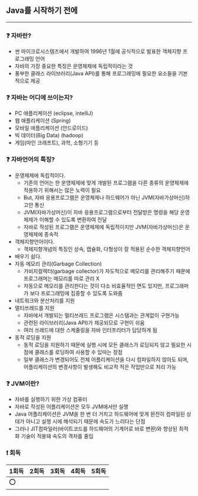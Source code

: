 ## Java를 시작하기 전에

---
### ❓ 자바란?
- 썬 마이크로시스템즈에서 개발하여 1996년 1월에 공식적으로 발표한 객체지향 프로그래밍 언어
- 자바의 가장 중요한 특징은 운영체제에 독립적이라는 것
- 풍부한 클래스 라이브러리(Java API)를 통해 프로그래밍에 필요한 요소들을 기본적으로 제공
### ❓ 자바는 어디에 쓰이는지?
- PC 애플리케이션 (eclipse, intelliJ)
- 웹 애플리케이션 (Spring)
- 모바일 애플리케이션 (안드로이드)
- 빅 데이터(Big Data) (hadoop)
- 게임(마인 크래프트), 과학, 소형기기 등
### ❓ 자바언어의 특징?
- 운영체제에 독립적이다.
  - 기존의 언어는 한 운영체제에 맞게 개발된 프로그램을 다른 종류의 운영체제에 적용하기 위해서는 많은 노력이 필요
  - But, 자바 응용프로그램은 운영체제나 하드웨어가 아닌 JVM(자바가상머신)하고만 통신
  - JVM(자바가상머신)이 자바 응용프로그램으로부터 전달받은 명령을 해당 운영체제가 이해할 수 있도록 변환하여 전달
  - 자바로 작성된 프로그램은 운영체제에 독립적이지만 JVM(자바가상머신)은 운영체제에 종속적
- 객체지향언어이다.
  - 객체지향개념의 특징인 상속, 캡슐화, 다형성이 잘 적용된 순수한 객체지향언어
- 배우기 쉽다.
- 자동 메모리 관리(Garbage Collection)
  - 가비지컬렉터(garbage collector)가 자도적으로 메모리를 관리해주기 때문에 프로그래머는 메모리를 따로 관리 X
  - 자동으로 메모리를 관리한다는 것이 다소 비효율적인 면도 있지만, 프로그래머가 보다 프로그래밍에 집중할 수 있도록 도와줌
- 네트워크와 분산처리를 지원
- 멀티쓰레드를 지원
  - 자바에서 개발되는 멀티쓰레드 프로그램은 시스템과는 관계없이 구현가능
  - 관련된 라이브러리(Java API)가 제공되므로 구현이 쉬움
  - 여러 쓰레드에 대한 스케줄링을 자바 인터프리터가 담당하게 됨
- 동적 로딩을 지원
  - 동적 로딩을 지원하기 때문에 실행 시에 모든 클래스가 로딩되지 않고 필요한 시점에 클래스를 로딩하여 사용할 수 있따는 장점
  - 일부 클래스가 변경되어도 전체 어플리케이션을 다시 컴파일하지 않아도 되며, 어플리케이션의 변경사항이 발생해도 비교적 적은 작업만으로 처리 가능
### ❓ JVM이란?
- 자바를 실행하기 위한 가상 컴퓨터
- 자바로 작성된 어플리케이션은 모두 JVM에서만 실행
- Java 어플리케이션은 JVM을 한 번 더 거치고 하드웨어에 맞게 완전히 컴파일된 상태가 아니고 실행 시에 해석되기 때문에 속도가 느리다는 단점
- 그러나 JIT컴파일러(바이트코드를 하드웨어의 기계어로 바로 변환)와 향상된 최적화 기술이 적용돼 속도의 격차를 줄임
### ❗ 회독
|1회독|2회독|3회독|4회독| 5회독 |
|-----|----|----|----|-----|
|⭕|